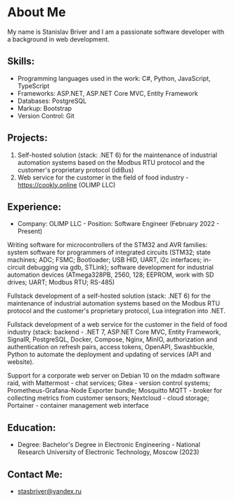 # About Me

My name is Stanislav Briver and I am a passionate software developer with a background in web development.

## Skills:

- Programming languages used in the work: C#, Python, JavaScript, TypeScript
- Frameworks: ASP.NET, ASP.NET Core MVC, Entity Framework
- Databases: PostgreSQL
- Markup: Bootstrap
- Version Control: Git

## Projects:

1. Self-hosted solution (stack: .NET 6) for the maintenance of industrial automation systems based on the Modbus RTU protocol and the customer's proprietary protocol (idiBus)
2. Web service for the customer in the field of food industry - https://cookly.online (OLIMP LLC)

## Experience:

- Company: OLIMP LLC - Position: Software Engineer (February 2022 - Present)

Writing software for microcontrollers of the STM32 and AVR families: system software for programmers of integrated circuits (STM32; state machines; ADC; FSMC; Bootloader; USB HID, UART, i2c interfaces; in-circuit debugging via gdb, STLink); software development for industrial automation devices (ATmega328PB, 2560, 128; EEPROM, work with SD drives; UART; Modbus RTU; RS-485)

Fullstack development of a self-hosted solution (stack: .NET 6) for the maintenance of industrial automation systems based on the Modbus RTU protocol and the customer's proprietary protocol, Lua integration into .NET.

Fullstack development of a web service for the customer in the field of food industry (stack: backend - .NET 7, ASP.NET Core MVC, Entity Framework, SignalR, PostgreSQL, Docker, Compose, Nginx, MinIO, authorization and authentication on refresh pairs, access tokens, OpenAPI, Swashbuckle, Python to automate the deployment and updating of services (API and website).

Support for a corporate web server on Debian 10 on the mdadm software raid, with Mattermost - chat services; Gitea - version control systems; Prometheus-Grafana-Node Exporter bundle; Mosquitto MQTT - broker for collecting metrics from customer sensors; Nextcloud - cloud storage; Portainer - container management web interface

## Education:

- Degree: Bachelor's Degree in Electronic Engineering - National Research University of Electronic Technology, Moscow (2023)

## Contact Me:

- stasbriver@yandex.ru
